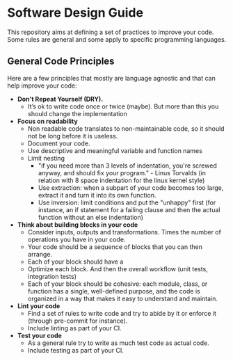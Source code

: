 # Software Design Guide
This repository aims at defining a set of practices to improve your code. Some
rules are general and some apply to specific programming languages. 

## General Code Principles
Here are a few principles that mostly are language agnostic and that can help improve your code:
- __Don't Repeat Yourself (DRY).__
    - It’s ok to write code once or twice (maybe). But more than this you should change the implementation
- __Focus on readability__
    - Non readable code translates to non-maintainable code, so it should not be long before it is useless.
    - Document your code.
    - Use descriptive and meaningful variable and function names
    - Limit nesting
        - "if you need more than 3 levels of indentation, you're screwed anyway, and should fix your program." - Linus Torvalds (in relation with 8 space indentation for the linux kernel style)
        - Use extraction: when a subpart of your code becomes too large, extract it and turn it into its own function.
        - Use inversion: limit conditions and put the "unhappy" first (for instance, an if statement for a failing clause and then the actual function without an else indentation)
- __Think about building blocks in your code__
    - Consider inputs, outputs and transformations. Times the number of operations you have in your code. 
    - Your code should be a sequence of blocks that you can then arrange.
    - Each of your block should have a 
    - Optimize each block. And then the overall workflow (unit tests, integration tests)
    - Each of your block should be cohesive: each module, class, or function has a single, well-defined purpose, and the code is organized in a way that makes it easy to understand and maintain.
- __Lint your code__
    - Find a set of rules to write code and try to abide by it or enforce it (through pre-commit for instance).
    - Include linting as part of your CI.
- __Test your code__
    - As a general rule try to write as much test code as actual code.
    - Include testing as part of your CI.







